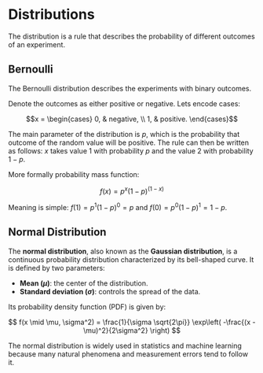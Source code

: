 # Distributions

The distribution is a rule that describes the probability of different outcomes of an experiment.

## Bernoulli

The Bernoulli distribution describes the experiments with binary outcomes.

Denote the outcomes as either positive or negative. Lets encode cases: 

$$x = \begin{cases}
0, & negative, \\
1, & positive.
\end{cases}$$

The main parameter of the distribution is $p$, which is the probability that outcome of the random value will be positive. The rule can then be written as follows: $x$ takes value 1 with probability $p$ and the value 2 with probability $1 - p$.

More formally probability mass function:

$$f(x) = p^{x}(1-p)^{(1-x)}$$

Meaning is simple: $f(1) = p^1(1-p)^0 = p$ and $f(0) = p^0(1-p)^1 = 1 - p$.

## Normal Distribution

The **normal distribution**, also known as the **Gaussian distribution**, is a 
continuous probability distribution characterized by its bell-shaped curve. 
It is defined by two parameters:

- **Mean ($\mu$)**: the center of the distribution.
- **Standard deviation ($\sigma$)**: controls the spread of the data.

Its probability density function (PDF) is given by:

$$
f(x \mid \mu, \sigma^2) = \frac{1}{\sigma \sqrt{2\pi}}
\exp\left( -\frac{(x - \mu)^2}{2\sigma^2} \right)
$$

The normal distribution is widely used in statistics and machine learning 
because many natural phenomena and measurement errors tend to follow it.
